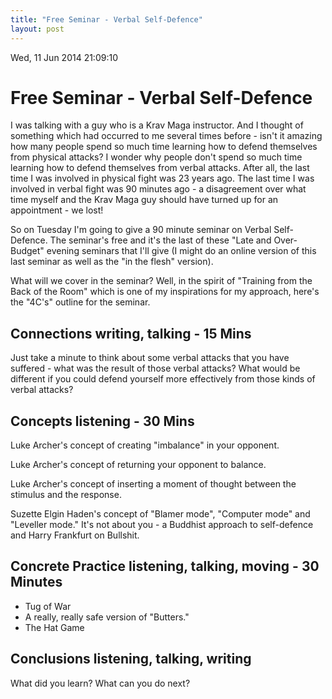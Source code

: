 ```yaml
---
title: "Free Seminar - Verbal Self-Defence"
layout: post 
---
```


Wed, 11 Jun 2014 21:09:10 

# Free Seminar - Verbal Self-Defence

I was talking with a guy who is a Krav Maga instructor. And I thought of something which had occurred to me several times before - isn't it amazing how many people spend so much time learning how to defend themselves from physical attacks? I wonder why people don't spend so much time learning how to defend themselves from verbal attacks.  After all, the last time I was involved in physical fight was 23 years ago.  The last time I was involved in verbal fight was  90 minutes ago - a disagreement over what time myself and the Krav Maga guy should have turned up for an appointment - we lost!

So on Tuesday I'm going to give a 90 minute seminar on Verbal Self-Defence. The seminar's free and it's the last of these "Late and Over-Budget" evening seminars that I'll give (I might do an online version of this last seminar as well as the "in the flesh" version).

What will we cover in the seminar?  Well, in the spirit of "Training from the Back of the Room" which is one of my inspirations for my approach, here's the "4C's" outline for the seminar.

## Connections writing, talking - 15 Mins

Just take a minute to think about some verbal attacks that you have suffered - what was the result of those verbal attacks? What would be different if you could defend yourself more effectively from those kinds of verbal attacks?

## Concepts listening - 30 Mins

Luke Archer's concept of creating "imbalance" in your opponent.

Luke Archer's concept of returning your opponent to balance.

Luke Archer's concept of inserting a moment of thought between the stimulus
and the response.

Suzette Elgin Haden's concept of "Blamer mode", "Computer mode" and "Leveller mode." It's not about you - a Buddhist approach to self-defence and Harry Frankfurt on Bullshit.

## Concrete Practice listening, talking, moving - 30 Minutes
* Tug of War
* A really, really safe version of "Butters."
* The Hat Game

## Conclusions listening, talking, writing

What did you learn?  What can you do next?
